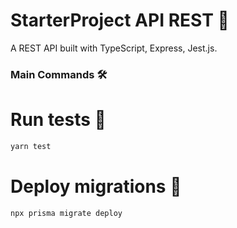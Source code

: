 # StarterProject API REST 🚀

A REST API built with TypeScript, Express, Jest.js.

### Main Commands 🛠️

# Run tests 🧪

```bash
yarn test
```

# Deploy migrations 🚀

```bash
npx prisma migrate deploy
```

